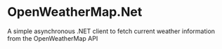 # OpenWeatherMap.Net
A simple asynchronous .NET client to fetch current weather information from the OpenWeatherMap API
